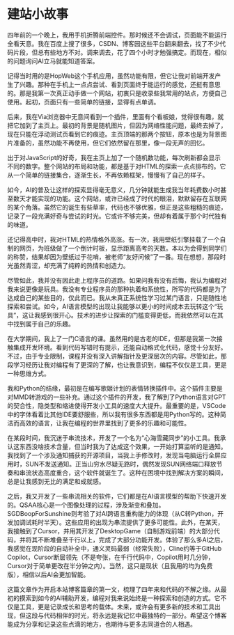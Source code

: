 # 建站小故事
四年前的一个晚上，我用手机折腾前端控件。那时候还不会调试，页面能不能运行全看天意。我在百度上搜了很多，CSDN、博客园这些平台翻来翻去，找了不少代码片段，但总有些地方不对。调来调去，花了四个小时才勉强搞定。而现在，相似的问题询问AI立马就能知道答案。

记得当时用的是HopWeb这个手机应用，虽然功能有限，但它让我对前端开发产生了兴趣。那种在手机上一点点尝试、看到页面终于能运行的感觉，还挺有意思的。那是我第一次真正动手做一个网站，初衷只是收录些我常用的站点，方便自己使用。起初，页面只有一些简单的链接，显得有点单调。

后来，我在Via浏览器中无意间看到一个插件，里面有个看板娘，觉得很有趣，就把它加到了主页上。最初的背景是随机图片，但因为网络性能问题，最终去掉了，现在只能在浮动测试页看到它的痕迹。主页顶端的那两个按钮，原本也是为背景图片准备的，虽然功能不再使用，但它们依然留在那里，像一段无声的回忆。

出于对JavaScript的好奇，我在主页上加了一个随机数功能，每次刷新都会显示不同的数字。整个网站的布局和功能，都是基于对HTML的探索一点点排布的。它从一个简单的链接集合，逐渐生长，不再依赖框架，慢慢有了自己的样子。

如今，AI的普及让这样的探索显得毫无意义，几分钟就能生成我当年耗费数小时甚至数天才能实现的功能。这个网站，或许已经成了时代的眼泪，默默留存在互联网的某个角落。虽然它的诞生有些草率，代码也不够优雅，但正是这些粗糙的痕迹，记录了一段充满好奇与尝试的时光。它或许不够完美，但却有着属于那个时代独有的味道。

还记得高中时，我对HTML的热情格外高涨。有一次，我用壁纸引擎挂载了一个自制的网页，为班级做了一个倒计时板，显示距离高考的天数。本以为会得到同学们的称赞，结果却因为壁纸过于花哨，被老师“友好问候”了一番。现在想想，那段时光虽然青涩，却充满了纯粹的热情和创造力。

尽管如此，我并没有因此走上程序员的道路。如果问我有没有后悔，我认为编程对我来说更像是玩具。我没有专业程序员的那种执着和系统性，所写的代码都是为了达成自己的某些目的，仅此而已。我从未真正系统性学习过某门语言，只是随性地探索和尝试。如今，AI语言模型的出现让我能够以更小的时间成本去玩转这个“玩具”，这让我感到很开心。技术的进步让探索的门槛变得更低，而我依然可以在其中找到属于自己的乐趣。

在大学期间，我上了一门C语言的课。虽然用的是古老的IDE，但那是我第一次接触集成开发环境。看到代码写错时有提示，还能自动格式化代码，感觉十分友好。不过，由于专业限制，课程并没有深入讲解指针及更深层次的内容。尽管如此，那段学习经历让我对编程有了更深的了解，也让我意识到，编程不仅仅是工具，更是一种思维方式。

我和Python的结缘，最初是在编写歌姬计划的表情转换插件中。这个插件主要是对MMD转游戏的一些补充。通过这个插件的开发，我了解到了Python语言对GPT的契合性，隐类型和缩进使得开发小工具的速度大大提升。最重要的是，VSCode中的字体看着比其他IDE要舒服些，所以我有很多东西都是用Python写的。这种简洁而高效的语言，让我在编程的世界里找到了更多的乐趣和可能性。

在某段时间，我沉迷于串流技术，开发了一个名为“心海雪藏同步”的小工具。我承认这东西没啥技术含量，但当时我为了达成这个效果，一开始打算监听的是通知。我找到了一个涉及通知捕获的开源项目，当我上手修改时，发现当电脑运行全屏应用时，SUN不发送通知。正当山穷水尽疑无路时，偶然发现SUN网络端口释放节奏和串流状态高度重合，这个软件就诞生了。这种在困境中找到解决方案的瞬间，总是让我感到无比的满足和成就感。

之后，我又开发了一些串流相关的软件，它们都是在AI语言模型的帮助下快速开发的。QSAA核心是一个图像处理的过程，涉及渐变和叠加。SGDBoopForSunshine则考验了对AI跨语言重构能力的体现（从C转Python，开发加调试耗时半天）。这些应用的出现为串流提供了更多可能性。此外，在某天，我接触到了Cursor，并用其开发了DesktopGame（自制游戏前端）的大部分代码，并将其不断堆叠至千行以上，完成了大部分功能开发。体验了那么多AI之后，我感觉在现阶段的自动补全中，通义灵码最弱（经常失败），Cline约等于GitHub Copilot，Cursor断层领先（不是夸张，在千行代码中，Copilot用时几分钟，Cursor对于简单更改在半分钟之内）。当然，这只是现状（且我用的均为免费版），相信以后AI会更加智能。

这篇文章作为开启本站博客篇章的第一文，梳理了四年来和代码的不解之缘。从最初的摸索到如今的AI辅助开发，编程对我来说始终是一种探索和创造的方式。它不仅是工具，更是记录成长和思考的载体。未来，或许会有更多新的技术和工具出现，但这段与代码相伴的时光，将永远是我记忆中最独特的一部分。希望这个博客能成为分享和记录这些点滴的地方，也期待与更多志同道合的人相遇。
